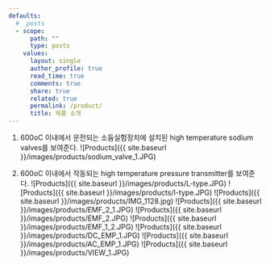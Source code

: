 ```yaml
---
defaults:
  # _posts
  - scope:
      path: ""
      type: posts
    values:
      layout: single
      author_profile: true
      read_time: true
      comments: true
      share: true
      related: true
      permalink: /product/
      title: 제품 소개
---
```

1. 600oC 이내에서 운전되는 소듐실험장치에 설치된 high temperature sodium valves를 보여준다.
![Products]({{ site.baseurl }}/images/products/sodium_valve_1.JPG)

2. 600oC 이내에서 작동되는 high temperature pressure transmitter를 보여준다.
![Products]({{ site.baseurl }}/images/products/L-type.JPG)
![Products]({{ site.baseurl }}/images/products/I-type.JPG)
![Products]({{ site.baseurl }}/images/products/IMG_1128.jpg)
![Products]({{ site.baseurl }}/images/products/EMF_2_1.JPG)
![Products]({{ site.baseurl }}/images/products/EMF_2.JPG)
![Products]({{ site.baseurl }}/images/products/EMF_1_2.JPG)
![Products]({{ site.baseurl }}/images/products/DC_EMP_1.JPG)
![Products]({{ site.baseurl }}/images/products/AC_EMP_1.JPG)
![Products]({{ site.baseurl }}/images/products/VIEW_1.JPG)

